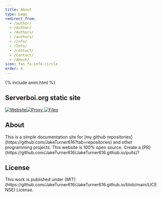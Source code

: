 ```yaml
---
title: About
type: page
redirect_from:
  - /author/
  - /Author/
  - /Authors/
  - /authors/
  - /info/
  - /Info/
  - /contact/
  - /Contact/
  - /About/
icon: fas fa-info-circle
order: 4
---
```

{% include anim.html %}
<h2>Serverboi.org static site</h2> 
<div id="status">
<a href="https://status.serverboi.org/" target="_blank">
<img alt="Website" src="https://img.shields.io/website?down_color=red&down_message=offline&label=website&up_color=brightgreen&up_message=online&url=https://serverboi.org"><img alt="Proxy" src="https://img.shields.io/website?down_color=red&down_message=offline&label=proxy%20&up_color=brightgreen&up_message=online&url=https://api.serverboi.org"> 
<img alt="Files" src="https://img.shields.io/website?down_color=red&down_message=offline&label=file%20server&up_color=brightgreen&up_message=online&url=https://od.serverboi.org">
</a>
</div>
<h2>About</h2> 
This is a simple documentation site for [my github repositories](https://github.com/JakeTurner616?tab=repositories) and other programming projects. This website is 100% open source. Create a [PR](https://github.com/JakeTurner616/JakeTurner616.github.io/pulls)?

<h2>License</h2> 
This work is published under [MIT](https://github.com/JakeTurner616/JakeTurner616.github.io/blob/main/LICENSE) License.
